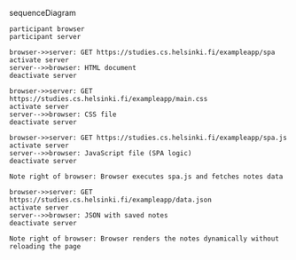 sequenceDiagram

    participant browser
    participant server
    
    browser->>server: GET https://studies.cs.helsinki.fi/exampleapp/spa
    activate server
    server-->>browser: HTML document
    deactivate server

    browser->>server: GET https://studies.cs.helsinki.fi/exampleapp/main.css
    activate server
    server-->>browser: CSS file
    deactivate server

    browser->>server: GET https://studies.cs.helsinki.fi/exampleapp/spa.js
    activate server
    server-->>browser: JavaScript file (SPA logic)
    deactivate server

    Note right of browser: Browser executes spa.js and fetches notes data

    browser->>server: GET https://studies.cs.helsinki.fi/exampleapp/data.json
    activate server
    server-->>browser: JSON with saved notes
    deactivate server

    Note right of browser: Browser renders the notes dynamically without reloading the page
